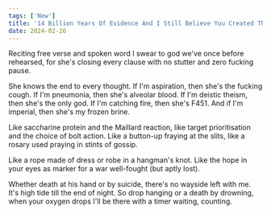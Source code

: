 ```yaml
---
tags: ['New']
title: '14 Billion Years Of Evidence And I Still Believe You Created The Universe'
date: 2024-02-26
---
```


Reciting free verse and spoken word I swear to god we've once before rehearsed, for she's closing every clause with no stutter and zero fucking pause.

She knows the end to every thought. If I'm aspiration, then she's the fucking cough. If I'm pneumonia, then she's alveolar blood. If I'm deistic theism, then she's the only god. If I'm catching fire, then she's F451. And if I'm imperial, then she's my frozen brine.

Like saccharine protein and the Maillard reaction, like target prioritisation and the choice of bolt action. Like a button-up fraying at the slits, like a rosary used praying in stints of gossip.

Like a rope made of dress or robe in a hangman's knot. Like the hope in your eyes as marker for a war well-fought (but aptly lost).

Whether death at his hand or by suicide, there's no wayside left with me. It's high tide till the end of night. So drop hanging or a death by drowning, when your oxygen drops I'll be there with a timer waiting, counting.  
